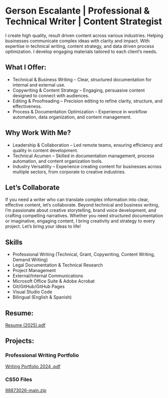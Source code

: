 # Gerson Escalante | Professional & Technical Writer | Content Strategist

I create high quality, result driven content across various industries. Helping businesses communicate complex ideas with clarity and impact. With expertise in technical writing, content strategy, and data driven process optimization. I develop engaging materials tailored to each client’s needs.

## What I Offer:
* Technical & Business Writing – Clear, structured documentation for internal and external use.
* Copywriting & Content Strategy – Engaging, persuasive content designed to connect with audiences.
* Editing & Proofreading – Precision editing to refine clarity, structure, and effectiveness.
* Process & Documentation Optimization – Experience in workflow automation, data organization, and content management.

## Why Work With Me? 
* Leadership & Collaboration – Led remote teams, ensuring efficiency and quality in content development.
* Technical Acumen – Skilled in documentation management, process automation, and content organization tools.
* Industry Versatility – Experience creating content for businesses across multiple sectors, from corporate to creative industries.

## Let’s Collaborate
If you need a writer who can translate complex information into clear, effective content, let’s collaborate. Beyond technical and business writing, I’m passionate about creative storytelling, brand voice development, and crafting compelling narratives. Whether you need structured documentation or imaginative, engaging content, I bring creativity and strategy to every project. Let’s bring your ideas to life!

## Skills
- Professional Writing (Technical, Grant, Copywriting, Content Writing, Demand Writing)
- Legal Documentation & Technical Research
- Project Management
- External/Internal Communications
- Microsoft Office Suite & Adobe Acrobat
- Git/GitHub/GitHub Pages
- Visual Studio Code
- Bilingual (English & Spanish)

## Resume:

[Resume (2025).pdf](https://github.com/user-attachments/files/18722911/Resume.2025.pdf)

## Projects:

### Professional Writing Portfolio
[Writing Portfolio 2024 .pdf](https://github.com/GersonE47/GersonE47.github.io/files/14622239/Writing.Portfolio.2024.pdf)

### CS50 Files
[98873026-main.zip](https://github.com/GersonE47/GersonE47.github.io/files/13945044/98873026-main.zip)
